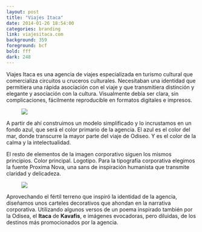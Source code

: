 ```yaml
---
layout: post
title: "Viajes Itaca"
date: 2014-01-26 18:54:00
categories: branding
link: viajesitaca.com
background: 359
foreground: bcf
bold: fff
dark: 248
---
```


Viajes Itaca es una agencia de viajes especializada en turismo cultural que comercializa circuitos u cruceros culturales. Necesitaban una identidad que permitiera una rápida asociación con el viaje y que transmitiera distinción y elegante y asociación con la cultura. Visualmente debía ser clara, sin complicaciones, fácilmente reproducible en formatos digitales e impresos.

<figure>
	<img src="{{ site.url }}/assets/itaca/logo2.png">	
</figure>

A partir de ahí construimos un modelo simplificado y lo incrustamos en un fondo azul, que será el color primario de la agencia. El azul es el color del mar, donde transcurre la mayor parte del viaje de Odiseo. Y es el color de la calma y la intelectualidad.

El resto de elementos de la imagen corporativo siguen los mismos principios. Color principal. Logotipo. Para la tipografía corporativa elegimos la fuente Proxima Nova, una sans de inspiración humanista que transmite claridad y delicadeza.

<figure>
	<img src="{{ site.url }}/assets/itaca/posterframe.jpg">
</figure>

Aprovechando el fértil terreno que inspiró la identidad de la agencia, diseñamos unos carteles decorativos que ahondan en la narrativa corporativa. Utilizando algunos versos de un poema inspirado también por la Odisea, el **Itaca** de **Kavafis**, e imágenes evocadoras, pero diluidas, de los destinos más promocionados por la agencia.
